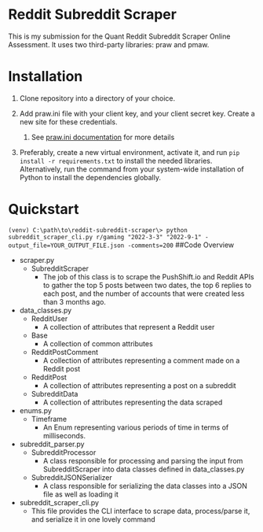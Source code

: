 # Reddit Subreddit Scraper
This is my submission for the Quant Reddit Subreddit Scraper Online Assessment. It uses two third-party libraries: praw and pmaw.

Installation
============
1. Clone repository into a directory of your choice.
2. Add praw.ini file with your client key, and your client secret key. Create a new site for these credentials.
    1. See [praw.ini documentation](praw.readthedocs.io/en/stable/getting_started/configuration/prawini.html) for more details
   
3.  Preferably, create a new virtual environment, activate it, and run `pip install -r requirements.txt` to install the needed libraries. Alternatively, run the command from your system-wide installation of Python to install the dependencies globally. 

Quickstart
==========
``
(venv) C:\path\to\reddit-subreddit-scraper\> python subreddit_scraper_cli.py r/gaming "2022-3-3" "2022-9-1" -output_file=YOUR_OUTPUT_FILE.json -comments=200
``
##Code Overview
- scraper.py
  - SubredditScraper
      - The job of this class is to scrape the PushShift.io and Reddit APIs to gather the top 5 posts between two dates, the top 6 replies to each post, and the number of accounts that were created less than 3 months ago.
- data_classes.py
  - RedditUser
    - A collection of attributes that represent a Reddit user
  - Base
    - A collection of common attributes
  - RedditPostComment
    - A collection of attributes representing a comment made on a Reddit post
  - RedditPost
    - A collection of attributes representing a post on a subreddit
  - SubredditData
    - A collection of attributes representing the data scraped
- enums.py
  - Timeframe
    - An Enum representing various periods of time in terms of milliseconds.
- subreddit_parser.py
  - SubredditProcessor
    - A class responsible for processing and parsing the input from SubredditScraper into data classes defined in data_classes.py
  - SubredditJSONSerializer
    - A class responsible for serializing the data classes into a JSON file as well as loading it
- subreddit_scraper_cli.py
    - This file provides the CLI interface to scrape data, process/parse it, and serialize it in one lovely command
